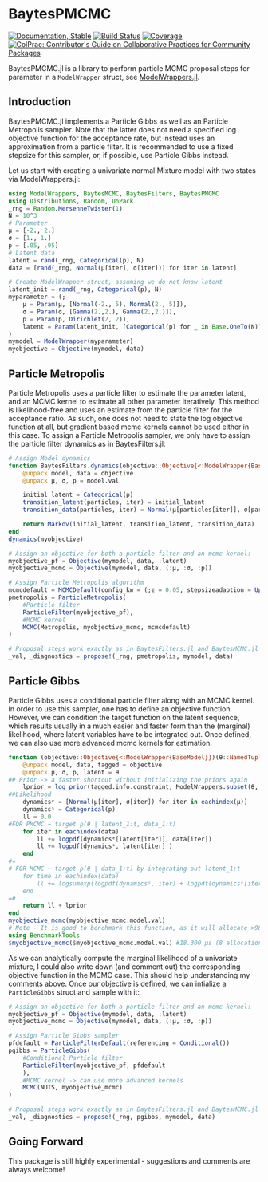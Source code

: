 # BaytesPMCMC

<!---
![logo](docs/src/assets/logo.svg)
[![CI](xxx)](xxx)
[![arXiv article](xxx)](xxx)
-->

[![Documentation, Stable](https://img.shields.io/badge/docs-stable-blue.svg)](https://paschermayr.github.io/BaytesPMCMC.jl/)
[![Build Status](https://github.com/paschermayr/BaytesPMCMC.jl/actions/workflows/CI.yml/badge.svg?branch=main)](https://github.com/paschermayr/BaytesPMCMC.jl/actions/workflows/CI.yml?query=branch%3Amain)
[![Coverage](https://codecov.io/gh/paschermayr/BaytesPMCMC.jl/branch/main/graph/badge.svg)](https://codecov.io/gh/paschermayr/BaytesPMCMC.jl)
[![ColPrac: Contributor's Guide on Collaborative Practices for Community Packages](https://img.shields.io/badge/ColPrac-Contributor's%20Guide-blueviolet)](https://github.com/SciML/ColPrac)

BaytesPMCMC.jl is a library to perform particle MCMC proposal steps for parameter in a `ModelWrapper` struct, see [ModelWrappers.jl](https://github.com/paschermayr/ModelWrappers.jl).

## Introduction

BaytesPMCMC.jl implements a Particle Gibbs as well as an Particle Metropolis sampler. Note that the latter does not need a specified log objective function for the acceptance rate, but instead uses an approximation from a particle filter. It is recommended to use a fixed stepsize for this sampler, or, if possible, use Particle Gibbs instead.

Let us start with creating a univariate normal Mixture model with two states via ModelWrappers.jl:
```julia
using ModelWrappers, BaytesMCMC, BaytesFilters, BaytesPMCMC
using Distributions, Random, UnPack
_rng = Random.MersenneTwister(1)
N = 10^3
# Parameter
μ = [-2., 2.]
σ = [1., 1.]
p = [.05, .95]
# Latent data
latent = rand(_rng, Categorical(p), N)
data = [rand(_rng, Normal(μ[iter], σ[iter])) for iter in latent]

# Create ModelWrapper struct, assuming we do not know latent
latent_init = rand(_rng, Categorical(p), N)
myparameter = (;
    μ = Param(μ, [Normal(-2., 5), Normal(2., 5)]),
    σ = Param(σ, [Gamma(2.,2.), Gamma(2.,2.)]),
    p = Param(p, Dirichlet(2, 2)),
    latent = Param(latent_init, [Categorical(p) for _ in Base.OneTo(N)]),
)
mymodel = ModelWrapper(myparameter)
myobjective = Objective(mymodel, data)
```

## Particle Metropolis

Particle Metropolis uses a particle filter to estimate the parameter latent, and an MCMC kernel to estimate all other parameter iteratively. This method is likelihood-free and uses an estimate from the particle filter for the acceptance ratio. As such, one does not need to state the log objective function at all, but gradient based mcmc kernels cannot be used either in this case. To assign a Particle Metropolis sampler, we only have to assign the particle filter dynamics as in BaytesFilters.jl:

```julia
# Assign Model dynamics
function BaytesFilters.dynamics(objective::Objective{<:ModelWrapper{BaseModel}})
    @unpack model, data = objective
    @unpack μ, σ, p = model.val

    initial_latent = Categorical(p)
    transition_latent(particles, iter) = initial_latent
    transition_data(particles, iter) = Normal(μ[particles[iter]], σ[particles[iter]])

    return Markov(initial_latent, transition_latent, transition_data)
end
dynamics(myobjective)

# Assign an objective for both a particle filter and an mcmc kernel:
myobjective_pf = Objective(mymodel, data, :latent)
myobjective_mcmc = Objective(mymodel, data, (:μ, :σ, :p))

# Assign Particle Metropolis algorithm
mcmcdefault = MCMCDefault(config_kw = (;ϵ = 0.05, stepsizeadaption = UpdateFalse()))
pmetropolis = ParticleMetropolis(
    #Particle filter
    ParticleFilter(myobjective_pf),
    #MCMC kernel
    MCMC(Metropolis, myobjective_mcmc, mcmcdefault)
)

# Proposal steps work exactly as in BaytesFilters.jl and BaytesMCMC.jl
_val, _diagnostics = propose!(_rng, pmetropolis, mymodel, data)
```

## Particle Gibbs

Particle Gibbs uses a conditional particle filter along with an MCMC kernel. In order to use this sampler, one has to define an objective function. However, we can condition the target function on the
latent sequence, which results usually in a much easier and faster form than the (marginal) likelihood,
where latent variables have to be integrated out. Once defined, we can also use more advanced mcmc kernels for estimation.

```julia
function (objective::Objective{<:ModelWrapper{BaseModel}})(θ::NamedTuple)
    @unpack model, data, tagged = objective
    @unpack μ, σ, p, latent = θ
## Prior -> a faster shortcut without initializing the priors again
    lprior = log_prior(tagged.info.constraint, ModelWrappers.subset(θ, tagged.parameter) )
##Likelihood
    dynamicsᵉ = [Normal(μ[iter], σ[iter]) for iter in eachindex(μ)]
    dynamicsˢ = Categorical(p)
    ll = 0.0
#FOR PMCMC ~ target p(θ ∣ latent_1:t, data_1:t)
    for iter in eachindex(data)
        ll += logpdf(dynamicsᵉ[latent[iter]], data[iter])
        ll += logpdf(dynamicsˢ, latent[iter] )
    end
#=
# FOR MCMC ~ target p(θ ∣ data_1:t) by integrating out latent_1:t
    for time in eachindex(data)
        ll += logsumexp(logpdf(dynamicsˢ, iter) + logpdf(dynamicsᵉ[iter], grab(data, time)) for iter in eachindex(dynamicsᵉ))
    end
=#
    return ll + lprior
end
myobjective_mcmc(myobjective_mcmc.model.val)
# Note - It is good to benchmark this function, as it will allocate >98% of the mcmc kernel time
using BenchmarkTools
$myobjective_mcmc($myobjective_mcmc.model.val) #18.300 μs (8 allocations: 496 bytes)
```

As we can analytically compute the marginal likelihood of a univariate mixture, I could also write down (and comment out) the corresponding objective function in the MCMC case. This should help understanding my comments above. Once our objective is defined, we can intialize a `ParticleGibbs` struct and sample with it:

```julia
# Assign an objective for both a particle filter and an mcmc kernel:
myobjective_pf = Objective(mymodel, data, :latent)
myobjective_mcmc = Objective(mymodel, data, (:μ, :σ, :p))

# Assign Particle Gibbs sampler
pfdefault = ParticleFilterDefault(referencing = Conditional())
pgibbs = ParticleGibbs(
    #Conditional Particle filter
    ParticleFilter(myobjective_pf, pfdefault
    ),
    #MCMC kernel -> can use more advanced kernels
    MCMC(NUTS, myobjective_mcmc)
)

# Proposal steps work exactly as in BaytesFilters.jl and BaytesMCMC.jl
_val, _diagnostics = propose!(_rng, pgibbs, mymodel, data)
```

## Going Forward

This package is still highly experimental - suggestions and comments are always welcome!

<!---
# Citing Baytes.jl

If you use Baytes.jl for your own research, please consider citing the following publication: ...
-->
